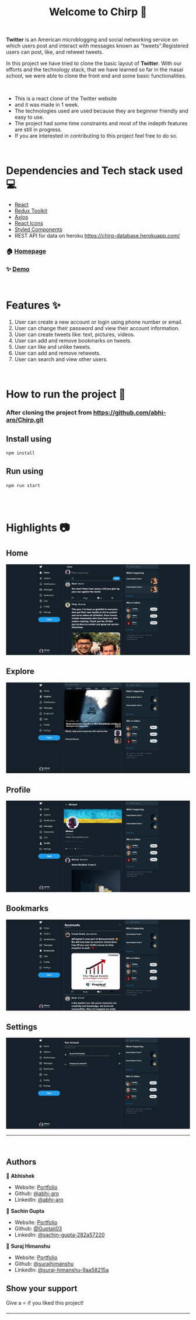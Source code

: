 <h1 align="center">Welcome to Chirp 👋</h1>

<br/>

<strong>Twitter</strong> is an American microblogging and social networking service on which users post and interact with messages known as "tweets".Registered users can post, like, and retweet tweets.

In this project we have tried to clone the basic layout of <strong>Twitter</strong>. With our efforts and the technology stack, that we have learned so far in the masai school, we were able to clone the front end and some basic functionalities.

<br/>

- This is a react clone of the Twitter website
- and it was made in 1 week.
- The technologies used are used because they are beginner friendly and easy to use.
- The project had some time constraints and most of the indepth features are still in progress.
- If you are interested in contributing to this project feel free to do so.

<br/>

# Dependencies and Tech stack used 💻

- [React](https://reactjs.org/)
- [Redux Toolkit](https://redux-toolkit.js.org/)
- [Axios](https://www.npmjs.com/package/axios)
- [React Icons](https://react-icons.github.io/react-icons/)
- [Styled Components](https://styled-components.com/)
- REST API for data on heroku https://chirp-database.herokuapp.com/

### 🏠 [Homepage](https://twitter-chirp.herokuapp.com/)

### ✨ [Demo](https://masai-course.s3.ap-south-1.amazonaws.com/users/1421/submissions/261280/426957/b486505f2080d6b12df6e712a6da353f/video12821563428.mp4)

<br/>

# Features ✨

1. User can create a new account or login using phone number or email.
1. User can change their password and view their account information.
1. User can create tweets like: text, pictures, videos.
1. User can add and remove bookmarks on tweets.
1. User can like and unlike tweets.
1. User can add and remove retweets.
1. User can search and view other users.

<br/>

# How to run the project 📑

### After cloning the project from https://github.com/abhi-aro/Chirp.git

## Install using

```sh
npm install
```

## Run using

```sh
npm run start
```

  <br/>
  <br/>

# Highlights 📷

## Home

<img src="./public/twitterHome.jpg">

## Explore

<img src="./public/twitterExplore.jpg">

## Profile

<img src="./public/twitterProfile.jpg">

## Bookmarks

<img src="./public/twitterBookmarks.jpg">

## Settings

<img src="./public/twitterSettings.jpg">

---

<br/>

## Authors

👤 **Abhishek**

- Website: [Portfolio](https://abhi-aro.tech/)
- Github: [@abhi-aro](https://github.com/abhi-aro)
- LinkedIn: [@abhi-aro](https://linkedin.com/in/abhi-aro)

👤 **Sachin Gupta**

- Website: [Portfolio](https://sachin-gupta.netlify.app/)
- Github: [@Guptaji03](https://github.com/Guptaji03)
- LinkedIn: [@sachin-gupta-282a57220](https://www.linkedin.com/in/sachin-gupta-282a57220/)

👤 **Suraj Himanshu**

- Website: [Portfolio](https://suraj-himanshu-portfolio.herokuapp.com/)
- Github: [@surajhimanshu](https://github.com/surajhimanshu)
- LinkedIn: [@suraj-himanshu-9aa58215a](https://www.linkedin.com/in/suraj-himanshu-9aa58215a/)

## Show your support

Give a ⭐️ if you liked this project!

---

